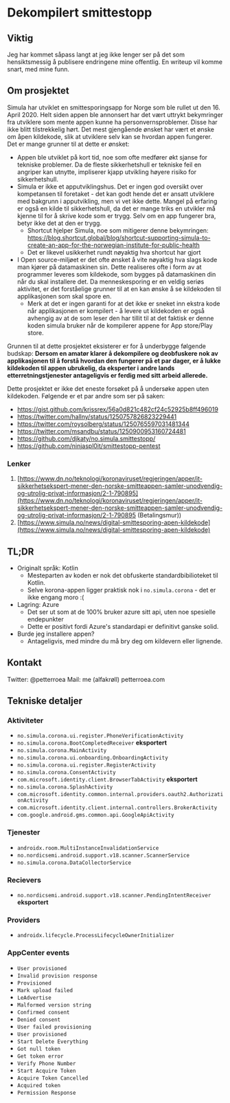 # Dekompilert smittestopp

## Viktig

Jeg har kommet såpass langt at jeg ikke lenger ser på det som hensiktsmessig å publisere endringene mine offentlig. En writeup vil komme snart, med mine funn.

## Om prosjektet

Simula har utviklet en smittesporingsapp for Norge som ble rullet ut den 16. April 2020. Helt siden appen ble annonsert har det vært uttrykt bekymringer fra utviklere som mente appen kunne ha personvernsproblemer. Disse har ikke blitt tilstrekkelig hørt. Det mest gjengående ønsket har vært et ønske om åpen kildekode, slik at utviklere selv kan se hvordan appen fungerer. Det er mange grunner til at dette er ønsket:

 * Appen ble utviklet på kort tid, noe som ofte medfører økt sjanse for tekniske problemer. Da de fleste sikkerhetshull er tekniske feil en angriper kan utnytte, impliserer kjapp utvikling høyere risiko for sikkerhetshull.
 * Simula er ikke et apputviklingshus. Det er ingen god oversikt over kompetansen til foretaket - det kan godt hende det er ansatt utviklere med bakgrunn i apputvikling, men vi vet ikke dette. Mangel på erfaring er også en kilde til sikkerhetshull, da det er mange triks en utvikler må kjenne til for å skrive kode som er trygg. Selv om en app fungerer bra, betyr ikke det at den er trygg.
   - Shortcut hjelper Simula, noe som mitigerer denne bekymringen: https://blog.shortcut.global/blog/shortcut-supporting-simula-to-create-an-app-for-the-norwegian-institute-for-public-health
   - Det er likevel usikkerhet rundt nøyaktig hva shortcut har gjort
 * I Open source-miljøet er det ofte ønsket å vite nøyaktig hva slags kode man kjører på datamaskinen sin. Dette realiseres ofte i form av at programmer leveres som kildekode, som bygges på datamaskinen din når du skal installere det. Da menneskesporing er en veldig seriøs aktivitet, er det forståelige grunner til at en kan ønske å se kildekoden til applikasjonen som skal spore en.
   - Merk at det er ingen garanti for at det ikke er sneket inn ekstra kode når applikasjonen er kompilert - å levere ut kildekoden er også avhengig av at de som leser den har tillit til at det faktisk er denne koden simula bruker når de kompilerer appene for App store/Play store.

Grunnen til at dette prosjektet eksisterer er for å underbygge følgende budskap: **Dersom en amatør klarer å dekompilere og deobfuskere nok av applikasjonen til å forstå hvordan den fungerer på et par dager, er å lukke kildekoden til appen ubrukelig, da eksperter i andre lands etterretningstjenester antageligvis er ferdig med sitt arbeid allerede.**

Dette prosjektet er ikke det eneste forsøket på å undersøke appen uten kildekoden. Følgende er et par andre som ser på saken:

 * https://gist.github.com/krissrex/56a0d821c482cf24c52925b8ff496019
 * https://twitter.com/hallny/status/1250757826823229441
 * https://twitter.com/roysolberg/status/1250765597031481344
 * https://twitter.com/msandbu/status/1250900953160724481
 * https://github.com/djkaty/no.simula.smittestopp/
 * https://github.com/ninjaspl0it/smittestopp-pentest


### Lenker
 
1. [https://www.dn.no/teknologi/koronaviruset/regjeringen/apper/it-sikkerhetsekspert-mener-den-norske-smitteappen-samler-unodvendig-og-utrolig-privat-informasjon/2-1-790895](https://www.dn.no/teknologi/koronaviruset/regjeringen/apper/it-sikkerhetsekspert-mener-den-norske-smitteappen-samler-unodvendig-og-utrolig-privat-informasjon/2-1-790895 (Betalingsmur))
2. [https://www.simula.no/news/digital-smittesporing-apen-kildekode](https://www.simula.no/news/digital-smittesporing-apen-kildekode)

## TL;DR

 * Originalt språk: Kotlin
   - Mesteparten av koden er nok det obfuskerte standardbibilioteket til Kotlin.
   - Selve korona-appen ligger praktisk nok i `no.simula.corona` - det er ikke engang moro :(
 * Lagring: Azure
   - Det ser ut som at de 100% bruker azure sitt api, uten noe spesielle endepunkter
   - Dette er positivt fordi Azure's standardapi er definitivt ganske solid.
 * Burde jeg installere appen?
   - Antageligvis, med mindre du må bry deg om kildevern eller lignende.

## Kontakt

Twitter: @petterroea
Mail: me (alfakrøll) petterroea.com

## Tekniske detaljer

### Aktiviteter

 * `no.simula.corona.ui.register.PhoneVerificationActivity`
 * `no.simula.corona.BootCompletedReceiver` **eksportert** 
 * `no.simula.corona.MainActivity`
 * `no.simula.corona.ui.onboarding.OnboardingActivity`
 * `no.simula.corona.ui.register.RegisterActivity`
 * `no.simula.corona.ConsentActivity`
 * `com.microsoft.identity.client.BrowserTabActivity` **eksportert**
 * `no.simula.corona.SplashActivity`
 * `com.microsoft.identity.common.internal.providers.oauth2.AuthorizationActivity`
 * `com.microsoft.identity.client.internal.controllers.BrokerActivity`
 * `com.google.android.gms.common.api.GoogleApiActivity`


### Tjenester

 * `androidx.room.MultiInstanceInvalidationService`
 * `no.nordicsemi.android.support.v18.scanner.ScannerService`
 * `no.simula.corona.DataCollectorService`

### Recievers

 * `no.nordicsemi.android.support.v18.scanner.PendingIntentReceiver` **eksportert**

### Providers

 * `androidx.lifecycle.ProcessLifecycleOwnerInitializer`

### AppCenter events

 * `User provisioned`
 * `Invalid provision response`
 * `Provisioned`
 * `Mark upload failed`
 * `LeAdvertise`
 * `Malformed version string`
 * `Confirmed consent`
 * `Denied consent`
 * `User failed provisioning`
 * `User provisioned`
 * `Start Delete Everything`
 * `Got null token`
 * `Get token error`
 * `Verify Phone Number`
 * `Start Acquire Token`
 * `Acquire Token Cancelled`
 * `Acquired token`
 * `Permission Response`


